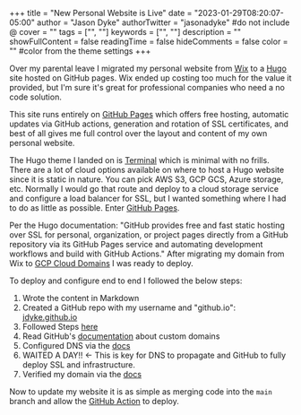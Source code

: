 +++
title = "New Personal Website is Live"
date = "2023-01-29T08:20:07-05:00"
author = "Jason Dyke"
authorTwitter = "jasonadyke" #do not include @
cover = ""
tags = ["", ""]
keywords = ["", ""]
description = ""
showFullContent = false
readingTime = false
hideComments = false
color = "" #color from the theme settings
+++

Over my parental leave I migrated my personal website from [Wix](wix.com) to a [Hugo](https://gohugo.io) site hosted on GitHub pages. Wix ended up costing too much for the value it provided, but I'm sure it's great for professional companies who need a no code solution.

This site runs entirely on [GitHub Pages](https://pages.github.com) which offers free hosting, automatic updates via GitHub actions, generation and rotation of SSL certificates, and best of all gives me full control over the layout and content of my own personal website.

The Hugo theme I landed on is [Terminal](https://github.com/panr/hugo-theme-terminal) which is minimal with no frills. There are a lot of cloud options available on where to host a Hugo website since it is static in nature. You can pick AWS S3, GCP GCS, Azure storage, etc. Normally I would go that route and deploy to a cloud storage service and configure a load balancer for SSL, but I wanted something where I had to do as little as possible. Enter [GitHub Pages](https://gohugo.io/hosting-and-deployment/hosting-on-github/).

Per the Hugo documentation: "GitHub provides free and fast static hosting over SSL for personal, organization, or project pages directly from a GitHub repository via its GitHub Pages service and automating development workflows and build with GitHub Actions." After migrating my domain from Wix to [GCP Cloud Domains](https://cloud.google.com/domains/docs/overview) I was ready to deploy.

To deploy and configure end to end I followed the below steps:

1. Wrote the content in Markdown
2. Created a GitHub repo with my username and "github.io": [jdyke.github.io](https://github.com/jdyke/jdyke.github.io)
3. Followed Steps [here](https://gohugo.io/hosting-and-deployment/hosting-on-github/)
4. Read GitHub's [documentation](https://docs.github.com/en/pages/configuring-a-custom-domain-for-your-github-pages-site/about-custom-domains-and-github-pages) about custom domains
5. Configured DNS via the [docs](https://docs.github.com/en/pages/configuring-a-custom-domain-for-your-github-pages-site/managing-a-custom-domain-for-your-github-pages-site#configuring-an-apex-domain-and-the-www-subdomain-variant)
6. WAITED A DAY!! <- This is key for DNS to propagate and GitHub to fully deploy SSL and infrastructure.
7. Verified my domain via the [docs](https://docs.github.com/en/pages/configuring-a-custom-domain-for-your-github-pages-site/verifying-your-custom-domain-for-github-pages)

Now to update my website it is as simple as merging code into the `main` branch and allow the [GitHub Action](https://github.com/jdyke/jdyke.github.io/blob/main/.github/workflows/gh-pages.yml) to deploy.
